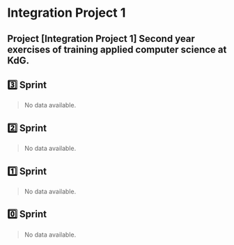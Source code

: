 # Integration Project 1


## Project [Integration Project 1] Second year exercises of training applied computer science at KdG.


## 3️⃣ Sprint

> No data available.

## 2️⃣ Sprint

> No data available.

## 1️⃣ Sprint

> No data available.

## 0️⃣ Sprint

> No data available.